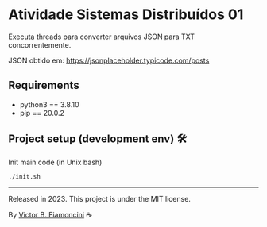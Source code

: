 # Atividade Sistemas Distribuídos 01

Executa threads para converter arquivos JSON para TXT concorrentemente.

JSON obtido em: <https://jsonplaceholder.typicode.com/posts>

## Requirements

- python3 == 3.8.10
- pip == 20.0.2

## Project setup (development env) 🛠

Init main code (in Unix bash)

```bash
./init.sh
```

----------
Released in 2023. This project is under the MIT license.

By [Victor B. Fiamoncini](https://github.com/Victor-Fiamoncini) ☕
